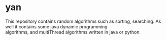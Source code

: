 # yan
This repository contains random algorithms such as sorting, searching. As well it contains some java dynamic programming  
 algorithms, and multiThread algorithms written in java or python.
